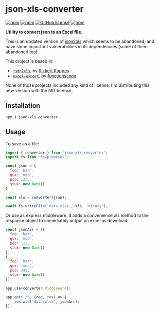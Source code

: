 # json-xls-converter

[![npm](https://img.shields.io/npm/dt/json-xls-converter)](https://www.npmjs.com/package/json-xls-converter)
[![npm](https://img.shields.io/npm/dw/json-xls-converter)](https://www.npmjs.com/package/json-xls-converter)
[![GitHub license](https://img.shields.io/github/license/neverbot/json-xls-converter)](https://github.com/neverbot/json-xls-converter/blob/master/LICENSE)
[![npm](https://img.shields.io/npm/v/json-xls-converter)](https://www.npmjs.com/package/json-xls-converter)

**Utility to convert json to an Excel file.**

This is an updated version of [json2xls](https://github.com/rikkertkoppes/json2xls) which seems to be abandoned, and have some important vulnerabilities in its dependencies (some of them abandoned too).

This project is based in:
- [`json2xls`](https://github.com/rikkertkoppes/json2xls), by [Rikkert Koppes](https://github.com/rikkertkoppes).
- [`excel-export`](https://github.com/functionscope/Node-Excel-Export), by [functionscope](https://github.com/functionscope).

None of those projects included any kind of license, I'm distributing this new version with the MIT license.

## Installation

`npm i json-xls-converter`

## Usage 

To save as a file:

```javascript
import { converter } from 'json-xls-converter';
import fs from 'fs/promises';

const json = {
  foo: 'bar',
  qux: 'moo',
  poo: 123,
  stux: new Date()
}

const xls = converter(json);

await fs.writeFile('data.xlsx', xls, 'binary');
```

Or use as express middleware. It adds a convenience xls method to the response object to immediately output an excel as download.

```javascript
const jsonArr = [{
  foo: 'bar',
  qux: 'moo',
  poo: 123,
  stux: new Date()
},
{
  foo: 'bar',
  qux: 'moo',
  poo: 345,
  stux: new Date()
}];

app.use(converter.middleware);

app.get('/', (req, res) => {
    res.xls('data.xlsx', jsonArr);
});
```

